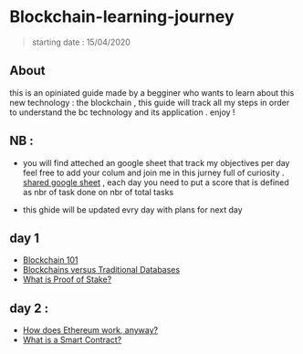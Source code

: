 # Blockchain-learning-journey 
> starting date : 15/04/2020
## About 
this is an opiniated guide made by a begginer who wants to learn about this new technology : the blockchain , this guide will track all my steps in order to understand the bc technology and its application . enjoy !
## NB : 
-  you will find atteched an google sheet that track my objectives per day feel free to add your colum and join me in this jurney full of curiosity . [ shared google sheet](https://docs.google.com/spreadsheets/d/1mXX733RYJJLR2vfkIYK1npb2pHqmGexfdxzpWQBrXkE/edit?usp=sharing) , each day you need to put a score that is defined as nbr of task done on nbr of total tasks
 
- this ghide will be updated evry day with plans for next day 

## day 1 
- [ Blockchain 101 ](https://www.coindesk.com/learn/blockchain-101/what-is-blockchain-technology)
- [Blockchains versus Traditional Databases](https://towardsdatascience.com/blockchains-versus-traditional-databases-e496d8584dc)
- [What is Proof of Stake?](https://hackernoon.com/what-is-proof-of-stake-8e0433018256 )
## day 2 : 
- [How does Ethereum work, anyway?](https://medium.com/@preethikasireddy/how-does-ethereum-work-anyway-22d1df506369)
- [What is a Smart Contract?](https://www.youtube.com/watch?v=w9WLo33KfCY&list=WL&index=128&t=0s)

